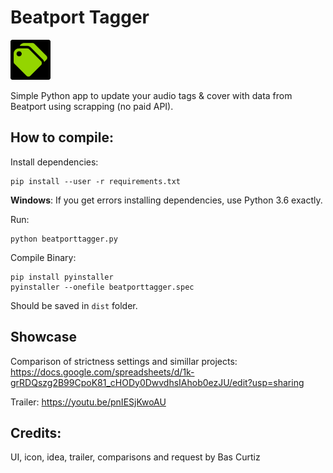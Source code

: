 # Beatport Tagger

![Logo](https://github.com/Marekkon5/beatporttagger/raw/main/icon64.png "Logo")

Simple Python app to update your audio tags & cover with data from Beatport using scrapping (no paid API).

## How to compile:

Install dependencies:
```
pip install --user -r requirements.txt
```
**Windows**: If you get errors installing dependencies, use Python 3.6 exactly.  

Run:
```
python beatporttagger.py
```
Compile Binary:
```
pip install pyinstaller
pyinstaller --onefile beatporttagger.spec
```
Should be saved in `dist` folder.  

## Showcase

Comparison of strictness settings and simillar projects: https://docs.google.com/spreadsheets/d/1k-grRDQszg2B99CpoK81_cHODy0DwvdhsIAhob0ezJU/edit?usp=sharing  

Trailer: https://youtu.be/pnIESjKwoAU  

## Credits:
UI, icon, idea, trailer, comparisons and request by Bas Curtiz


